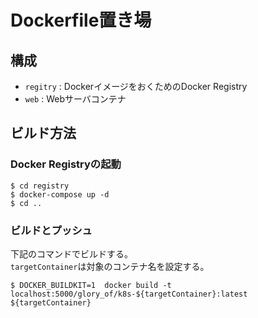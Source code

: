 # Dockerfile置き場
## 構成
- `regitry` : DockerイメージをおくためのDocker Registry
- `web` : Webサーバコンテナ

## ビルド方法
### Docker Registryの起動
```
$ cd registry
$ docker-compose up -d
$ cd ..
```

### ビルドとプッシュ
下記のコマンドでビルドする。  
`targetContainer`は対象のコンテナ名を設定する。  

```
$ DOCKER_BUILDKIT=1  docker build -t localhost:5000/glory_of/k8s-${targetContainer}:latest ${targetContainer}
```
